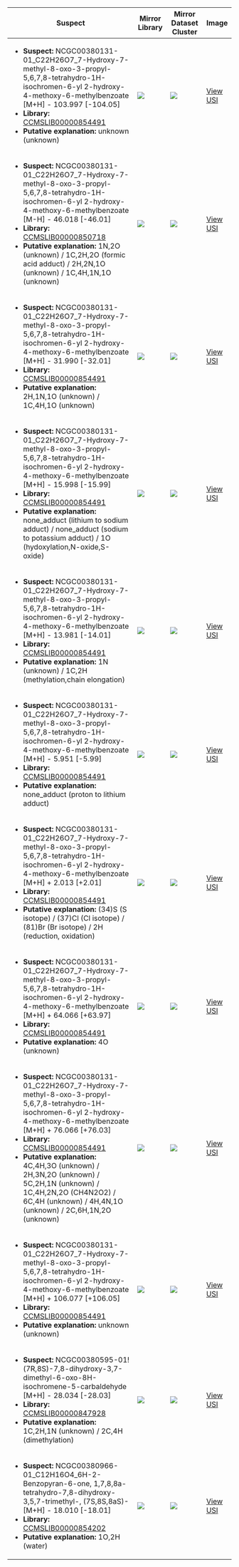 | Suspect | Mirror Library | Mirror Dataset Cluster | Image |
| --- | --- | --- | --- |
| <ul><li><b>Suspect:</b> NCGC00380131-01_C22H26O7_7-Hydroxy-7-methyl-8-oxo-3-propyl-5,6,7,8-tetrahydro-1H-isochromen-6-yl 2-hydroxy-4-methoxy-6-methylbenzoate [M+H] - 103.997 [-104.05]</li><li><b>Library:</b> [CCMSLIB00000854491](https://gnps.ucsd.edu/ProteoSAFe/gnpslibraryspectrum.jsp?SpectrumID=CCMSLIB00000854491)</li><li><b>Putative explanation:</b> unknown (unknown)</li></ul> | ![](https://metabolomics-usi.ucsd.edu/svg/mirror?usi1=mzspec:MSV000080554:E11_RE11_01_8036.mzML:scan:386&usi2=mzspec:GNPSLIBRARY:CCMSLIB00000854491&mz_min=50&mz_max=500) | ![](https://metabolomics-usi.ucsd.edu/svg/mirror?usi1=mzspec:MSV000080554:E11_RE11_01_8036.mzML:scan:386&usi2=mzspec:MSV000084314:MSV000080554.mgf:scan:58884&mz_min=50&mz_max=500) | [View USI](https://metabolomics-usi.ucsd.edu/svg/?usi=mzspec:MSV000080554:E11_RE11_01_8036.mzML:scan:386&mz_min=50&mz_max=500)| 
| <ul><li><b>Suspect:</b> NCGC00380131-01_C22H26O7_7-Hydroxy-7-methyl-8-oxo-3-propyl-5,6,7,8-tetrahydro-1H-isochromen-6-yl 2-hydroxy-4-methoxy-6-methylbenzoate [M-H] -  46.018 [-46.01]</li><li><b>Library:</b> [CCMSLIB00000850718](https://gnps.ucsd.edu/ProteoSAFe/gnpslibraryspectrum.jsp?SpectrumID=CCMSLIB00000850718)</li><li><b>Putative explanation:</b> 1N,2O (unknown) / 1C,2H,2O (formic acid adduct) / 2H,2N,1O (unknown) / 1C,4H,1N,1O (unknown)</li></ul> | ![](https://metabolomics-usi.ucsd.edu/svg/mirror?usi1=mzspec:MSV000080555:G7_RG7_01_8505.mzML:scan:347&usi2=mzspec:GNPSLIBRARY:CCMSLIB00000850718&mz_min=50&mz_max=500) | ![](https://metabolomics-usi.ucsd.edu/svg/mirror?usi1=mzspec:MSV000080555:G7_RG7_01_8505.mzML:scan:347&usi2=mzspec:MSV000084314:MSV000080555.mgf:scan:396&mz_min=50&mz_max=500) | [View USI](https://metabolomics-usi.ucsd.edu/svg/?usi=mzspec:MSV000080555:G7_RG7_01_8505.mzML:scan:347&mz_min=50&mz_max=500)| 
| <ul><li><b>Suspect:</b> NCGC00380131-01_C22H26O7_7-Hydroxy-7-methyl-8-oxo-3-propyl-5,6,7,8-tetrahydro-1H-isochromen-6-yl 2-hydroxy-4-methoxy-6-methylbenzoate [M+H] -  31.990 [-32.01]</li><li><b>Library:</b> [CCMSLIB00000854491](https://gnps.ucsd.edu/ProteoSAFe/gnpslibraryspectrum.jsp?SpectrumID=CCMSLIB00000854491)</li><li><b>Putative explanation:</b> 2H,1N,1O (unknown) / 1C,4H,1O (unknown)</li></ul> | ![](https://metabolomics-usi.ucsd.edu/svg/mirror?usi1=mzspec:MSV000080554:E5_GE5_01_7912.mzML:scan:495&usi2=mzspec:GNPSLIBRARY:CCMSLIB00000854491&mz_min=50&mz_max=500) | ![](https://metabolomics-usi.ucsd.edu/svg/mirror?usi1=mzspec:MSV000080554:E5_GE5_01_7912.mzML:scan:495&usi2=mzspec:MSV000084314:MSV000080554.mgf:scan:58884&mz_min=50&mz_max=500) | [View USI](https://metabolomics-usi.ucsd.edu/svg/?usi=mzspec:MSV000080554:E5_GE5_01_7912.mzML:scan:495&mz_min=50&mz_max=500)| 
| <ul><li><b>Suspect:</b> NCGC00380131-01_C22H26O7_7-Hydroxy-7-methyl-8-oxo-3-propyl-5,6,7,8-tetrahydro-1H-isochromen-6-yl 2-hydroxy-4-methoxy-6-methylbenzoate [M+H] -  15.998 [-15.99]</li><li><b>Library:</b> [CCMSLIB00000854491](https://gnps.ucsd.edu/ProteoSAFe/gnpslibraryspectrum.jsp?SpectrumID=CCMSLIB00000854491)</li><li><b>Putative explanation:</b> none_adduct (lithium to sodium adduct) / none_adduct (sodium to potassium adduct) / 1O (hydoxylation,N-oxide,S-oxide)</li></ul> | ![](https://metabolomics-usi.ucsd.edu/svg/mirror?usi1=mzspec:MSV000080554:E3_RE3_01_8028.mzML:scan:584&usi2=mzspec:GNPSLIBRARY:CCMSLIB00000854491&mz_min=50&mz_max=500) | ![](https://metabolomics-usi.ucsd.edu/svg/mirror?usi1=mzspec:MSV000080554:E3_RE3_01_8028.mzML:scan:584&usi2=mzspec:MSV000084314:MSV000080554.mgf:scan:58884&mz_min=50&mz_max=500) | [View USI](https://metabolomics-usi.ucsd.edu/svg/?usi=mzspec:MSV000080554:E3_RE3_01_8028.mzML:scan:584&mz_min=50&mz_max=500)| 
| <ul><li><b>Suspect:</b> NCGC00380131-01_C22H26O7_7-Hydroxy-7-methyl-8-oxo-3-propyl-5,6,7,8-tetrahydro-1H-isochromen-6-yl 2-hydroxy-4-methoxy-6-methylbenzoate [M+H] -  13.981 [-14.01]</li><li><b>Library:</b> [CCMSLIB00000854491](https://gnps.ucsd.edu/ProteoSAFe/gnpslibraryspectrum.jsp?SpectrumID=CCMSLIB00000854491)</li><li><b>Putative explanation:</b> 1N (unknown) / 1C,2H (methylation,chain elongation)</li></ul> | ![](https://metabolomics-usi.ucsd.edu/svg/mirror?usi1=mzspec:MSV000080554:E3_RE3_01_8028.mzML:scan:590&usi2=mzspec:GNPSLIBRARY:CCMSLIB00000854491&mz_min=50&mz_max=500) | ![](https://metabolomics-usi.ucsd.edu/svg/mirror?usi1=mzspec:MSV000080554:E3_RE3_01_8028.mzML:scan:590&usi2=mzspec:MSV000084314:MSV000080554.mgf:scan:58884&mz_min=50&mz_max=500) | [View USI](https://metabolomics-usi.ucsd.edu/svg/?usi=mzspec:MSV000080554:E3_RE3_01_8028.mzML:scan:590&mz_min=50&mz_max=500)| 
| <ul><li><b>Suspect:</b> NCGC00380131-01_C22H26O7_7-Hydroxy-7-methyl-8-oxo-3-propyl-5,6,7,8-tetrahydro-1H-isochromen-6-yl 2-hydroxy-4-methoxy-6-methylbenzoate [M+H] -   5.951 [-5.99]</li><li><b>Library:</b> [CCMSLIB00000854491](https://gnps.ucsd.edu/ProteoSAFe/gnpslibraryspectrum.jsp?SpectrumID=CCMSLIB00000854491)</li><li><b>Putative explanation:</b> none_adduct (proton to lithium adduct)</li></ul> | ![](https://metabolomics-usi.ucsd.edu/svg/mirror?usi1=mzspec:MSV000080554:E2_RE2_01_8027.mzML:scan:439&usi2=mzspec:GNPSLIBRARY:CCMSLIB00000854491&mz_min=50&mz_max=500) | ![](https://metabolomics-usi.ucsd.edu/svg/mirror?usi1=mzspec:MSV000080554:E2_RE2_01_8027.mzML:scan:439&usi2=mzspec:MSV000084314:MSV000080554.mgf:scan:58884&mz_min=50&mz_max=500) | [View USI](https://metabolomics-usi.ucsd.edu/svg/?usi=mzspec:MSV000080554:E2_RE2_01_8027.mzML:scan:439&mz_min=50&mz_max=500)| 
| <ul><li><b>Suspect:</b> NCGC00380131-01_C22H26O7_7-Hydroxy-7-methyl-8-oxo-3-propyl-5,6,7,8-tetrahydro-1H-isochromen-6-yl 2-hydroxy-4-methoxy-6-methylbenzoate [M+H] +   2.013 [+2.01]</li><li><b>Library:</b> [CCMSLIB00000854491](https://gnps.ucsd.edu/ProteoSAFe/gnpslibraryspectrum.jsp?SpectrumID=CCMSLIB00000854491)</li><li><b>Putative explanation:</b> (34)S (S isotope) / (37)Cl (Cl isotope) / (81)Br (Br isotope) / 2H (reduction, oxidation)</li></ul> | ![](https://metabolomics-usi.ucsd.edu/svg/mirror?usi1=mzspec:MSV000080554:E3_RE3_01_8028.mzML:scan:614&usi2=mzspec:GNPSLIBRARY:CCMSLIB00000854491&mz_min=50&mz_max=500) | ![](https://metabolomics-usi.ucsd.edu/svg/mirror?usi1=mzspec:MSV000080554:E3_RE3_01_8028.mzML:scan:614&usi2=mzspec:MSV000084314:MSV000080554.mgf:scan:58884&mz_min=50&mz_max=500) | [View USI](https://metabolomics-usi.ucsd.edu/svg/?usi=mzspec:MSV000080554:E3_RE3_01_8028.mzML:scan:614&mz_min=50&mz_max=500)| 
| <ul><li><b>Suspect:</b> NCGC00380131-01_C22H26O7_7-Hydroxy-7-methyl-8-oxo-3-propyl-5,6,7,8-tetrahydro-1H-isochromen-6-yl 2-hydroxy-4-methoxy-6-methylbenzoate [M+H] +  64.066 [+63.97]</li><li><b>Library:</b> [CCMSLIB00000854491](https://gnps.ucsd.edu/ProteoSAFe/gnpslibraryspectrum.jsp?SpectrumID=CCMSLIB00000854491)</li><li><b>Putative explanation:</b> 4O (unknown)</li></ul> | ![](https://metabolomics-usi.ucsd.edu/svg/mirror?usi1=mzspec:MSV000080554:G7_RG7_01_7982.mzML:scan:519&usi2=mzspec:GNPSLIBRARY:CCMSLIB00000854491&mz_min=50&mz_max=500) | ![](https://metabolomics-usi.ucsd.edu/svg/mirror?usi1=mzspec:MSV000080554:G7_RG7_01_7982.mzML:scan:519&usi2=mzspec:MSV000084314:MSV000080554.mgf:scan:58884&mz_min=50&mz_max=500) | [View USI](https://metabolomics-usi.ucsd.edu/svg/?usi=mzspec:MSV000080554:G7_RG7_01_7982.mzML:scan:519&mz_min=50&mz_max=500)| 
| <ul><li><b>Suspect:</b> NCGC00380131-01_C22H26O7_7-Hydroxy-7-methyl-8-oxo-3-propyl-5,6,7,8-tetrahydro-1H-isochromen-6-yl 2-hydroxy-4-methoxy-6-methylbenzoate [M+H] +  76.066 [+76.03]</li><li><b>Library:</b> [CCMSLIB00000854491](https://gnps.ucsd.edu/ProteoSAFe/gnpslibraryspectrum.jsp?SpectrumID=CCMSLIB00000854491)</li><li><b>Putative explanation:</b> 4C,4H,3O (unknown) / 2H,3N,2O (unknown) / 5C,2H,1N (unknown) / 1C,4H,2N,2O (CH4N2O2) / 6C,4H (unknown) / 4H,4N,1O (unknown) / 2C,6H,1N,2O (unknown)</li></ul> | ![](https://metabolomics-usi.ucsd.edu/svg/mirror?usi1=mzspec:MSV000080554:E11_RE11_01_8036.mzML:scan:385&usi2=mzspec:GNPSLIBRARY:CCMSLIB00000854491&mz_min=50&mz_max=500) | ![](https://metabolomics-usi.ucsd.edu/svg/mirror?usi1=mzspec:MSV000080554:E11_RE11_01_8036.mzML:scan:385&usi2=mzspec:MSV000084314:MSV000080554.mgf:scan:58884&mz_min=50&mz_max=500) | [View USI](https://metabolomics-usi.ucsd.edu/svg/?usi=mzspec:MSV000080554:E11_RE11_01_8036.mzML:scan:385&mz_min=50&mz_max=500)| 
| <ul><li><b>Suspect:</b> NCGC00380131-01_C22H26O7_7-Hydroxy-7-methyl-8-oxo-3-propyl-5,6,7,8-tetrahydro-1H-isochromen-6-yl 2-hydroxy-4-methoxy-6-methylbenzoate [M+H] + 106.077 [+106.05]</li><li><b>Library:</b> [CCMSLIB00000854491](https://gnps.ucsd.edu/ProteoSAFe/gnpslibraryspectrum.jsp?SpectrumID=CCMSLIB00000854491)</li><li><b>Putative explanation:</b> unknown (unknown)</li></ul> | ![](https://metabolomics-usi.ucsd.edu/svg/mirror?usi1=mzspec:MSV000080554:E2_RE2_01_8027.mzML:scan:441&usi2=mzspec:GNPSLIBRARY:CCMSLIB00000854491&mz_min=50&mz_max=500) | ![](https://metabolomics-usi.ucsd.edu/svg/mirror?usi1=mzspec:MSV000080554:E2_RE2_01_8027.mzML:scan:441&usi2=mzspec:MSV000084314:MSV000080554.mgf:scan:58884&mz_min=50&mz_max=500) | [View USI](https://metabolomics-usi.ucsd.edu/svg/?usi=mzspec:MSV000080554:E2_RE2_01_8027.mzML:scan:441&mz_min=50&mz_max=500)| 
| <ul><li><b>Suspect:</b> NCGC00380595-01!(7R,8S)-7,8-dihydroxy-3,7-dimethyl-6-oxo-8H-isochromene-5-carbaldehyde [M+H] -  28.034 [-28.03]</li><li><b>Library:</b> [CCMSLIB00000847928](https://gnps.ucsd.edu/ProteoSAFe/gnpslibraryspectrum.jsp?SpectrumID=CCMSLIB00000847928)</li><li><b>Putative explanation:</b> 1C,2H,1N (unknown) / 2C,4H (dimethylation)</li></ul> | ![](https://metabolomics-usi.ucsd.edu/svg/mirror?usi1=mzspec:MSV000080554:A11_GA11_01_7999.mzML:scan:547&usi2=mzspec:GNPSLIBRARY:CCMSLIB00000847928&mz_min=50&mz_max=500) | ![](https://metabolomics-usi.ucsd.edu/svg/mirror?usi1=mzspec:MSV000080554:A11_GA11_01_7999.mzML:scan:547&usi2=mzspec:MSV000084314:MSV000080554.mgf:scan:28473&mz_min=50&mz_max=500) | [View USI](https://metabolomics-usi.ucsd.edu/svg/?usi=mzspec:MSV000080554:A11_GA11_01_7999.mzML:scan:547&mz_min=50&mz_max=500)| 
| <ul><li><b>Suspect:</b> NCGC00380966-01_C12H16O4_6H-2-Benzopyran-6-one, 1,7,8,8a-tetrahydro-7,8-dihydroxy-3,5,7-trimethyl-, (7S,8S,8aS)- [M+H] -  18.010 [-18.01]</li><li><b>Library:</b> [CCMSLIB00000854202](https://gnps.ucsd.edu/ProteoSAFe/gnpslibraryspectrum.jsp?SpectrumID=CCMSLIB00000854202)</li><li><b>Putative explanation:</b> 1O,2H (water)</li></ul> | ![](https://metabolomics-usi.ucsd.edu/svg/mirror?usi1=mzspec:MSV000081999:C283_Control-PIC3_Fecal_RA6_01_12732.mzML:scan:939&usi2=mzspec:GNPSLIBRARY:CCMSLIB00000854202&mz_min=50&mz_max=500) | ![](https://metabolomics-usi.ucsd.edu/svg/mirror?usi1=mzspec:MSV000081999:C283_Control-PIC3_Fecal_RA6_01_12732.mzML:scan:939&usi2=mzspec:MSV000084314:MSV000081999.mgf:scan:34431&mz_min=50&mz_max=500) | [View USI](https://metabolomics-usi.ucsd.edu/svg/?usi=mzspec:MSV000081999:C283_Control-PIC3_Fecal_RA6_01_12732.mzML:scan:939&mz_min=50&mz_max=500)| 